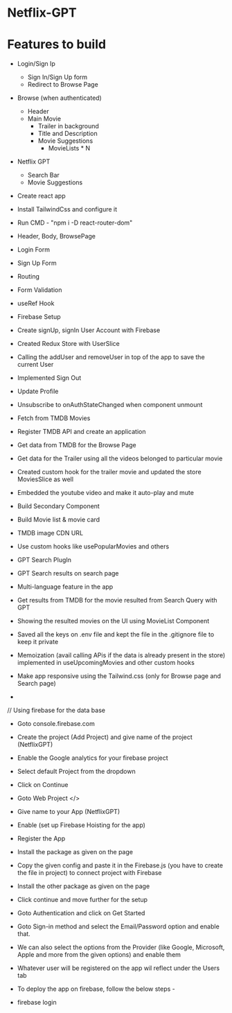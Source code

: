 # Netflix-GPT

# Features to build
- Login/Sign Ip
    - Sign In/Sign Up form
    - Redirect to Browse Page
- Browse (when authenticated)
    - Header 
    - Main Movie
        - Trailer in background
        - Title and Description
        - Movie Suggestions
            - MovieLists * N
- Netflix GPT
    - Search Bar
    - Movie Suggestions

- Create react app
- Install TailwindCss and configure it
- Run CMD - "npm i -D react-router-dom"
- Header, Body, BrowsePage
- Login Form
- Sign Up Form
- Routing
- Form Validation
- useRef Hook
- Firebase Setup
- Create signUp, signIn User Account with Firebase
- Created Redux Store with UserSlice
- Calling the addUser and removeUser in top of the app to save the current User
- Implemented Sign Out
- Update Profile
- Unsubscribe to onAuthStateChanged when component unmount
- Fetch from TMDB Movies
- Register TMDB API and create an application
- Get data from TMDB for the Browse Page
- Get data for the Trailer using all the videos belonged to particular movie
- Created custom hook for the trailer movie and updated the store MoviesSlice as well
- Embedded the youtube video and make it auto-play and mute
- Build Secondary Component
- Build Movie list & movie card
- TMDB image CDN URL
- Use custom hooks like usePopularMovies and others
- GPT Search PlugIn
- GPT Search results on search page
- Multi-language feature in the app
- Get results from TMDB for the movie resulted from Search Query with GPT
- Showing the resulted movies on the UI using MovieList Component
- Saved all the keys on .env file and kept the file in the .gitignore file to keep it private
- Memoization (avail calling APis if the data is already present in the store) implemented in useUpcomingMovies and other custom hooks
- Make app responsive using the Tailwind.css (only for Browse page and Search page)
- 


// Using firebase for the data base
- Goto console.firebase.com
- Create the project (Add Project) and give name of the project (NetflixGPT)
- Enable the Google analytics for your firebase project
- Select default Project from the dropdown
- Click on Continue
- Goto Web Project </>
- Give name to your App (NetflixGPT) 
- Enable (set up Firebase Hoisting for the app)
- Register the App
- Install the package as given on the page
- Copy the given config and paste it in the Firebase.js (you have to create the file in project) to connect project with Firebase
- Install the other package as given on the page 
- Click continue and move further for the setup
- Goto Authentication and click on Get Started
- Goto Sign-in method and select the Email/Password option and enable that.
- We can also select the options from the Provider (like Google, Microsoft, Apple and more from the given options) and enable them
- Whatever user will be registered on the app wil reflect under the Users tab

- To deploy the app on firebase, follow the below steps -
- firebase login

